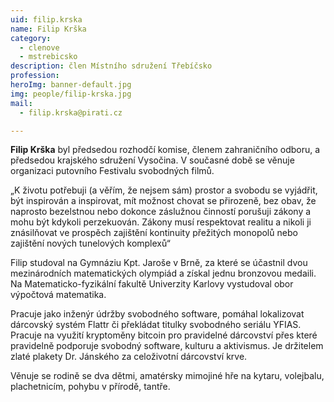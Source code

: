 ```yaml
---
uid: filip.krska
name: Filip Krška
category:
  - clenove
  - mstrebicsko
description: člen Místního sdružení Třebíčsko
profession:
heroImg: banner-default.jpg
img: people/filip-krska.jpg
mail:
  - filip.krska@pirati.cz

---
```


**Filip Krška** byl předsedou rozhodčí komise, členem zahraničního odboru, a předsedou krajského sdružení Vysočina. V současné době se věnuje organizaci putovního Festivalu svobodných filmů.

„K životu potřebuji (a věřím, že nejsem sám) prostor a svobodu se vyjádřit, být inspirován a inspirovat, mít možnost chovat se přirozeně, bez obav, že naprosto bezelstnou nebo dokonce záslužnou činností porušuji zákony a mohu být kdykoli perzekuován. Zákony musí respektovat realitu a nikoli ji znásilňovat ve prospěch zajištění kontinuity přežitých monopolů nebo zajištění nových tunelových komplexů“

Filip studoval na Gymnáziu Kpt. Jaroše v Brně, za které se účastnil dvou mezinárodních matematických olympiád a získal jednu bronzovou medaili. Na Matematicko-fyzikální fakultě Univerzity Karlovy vystudoval obor výpočtová matematika.

Pracuje jako inženýr údržby svobodného software, pomáhal lokalizovat dárcovský systém Flattr či překládat titulky svobodného seriálu YFIAS. Pracuje na využití kryptoměny bitcoin pro pravidelné dárcovství přes které pravidelně podporuje svobodný software, kulturu a aktivismus. Je držitelem zlaté plakety Dr. Jánského za celoživotní dárcovství krve.

Věnuje se rodině se dva dětmi, amatérsky mimojiné hře na kytaru, volejbalu, plachetnicím, pohybu v přírodě, tantře.
